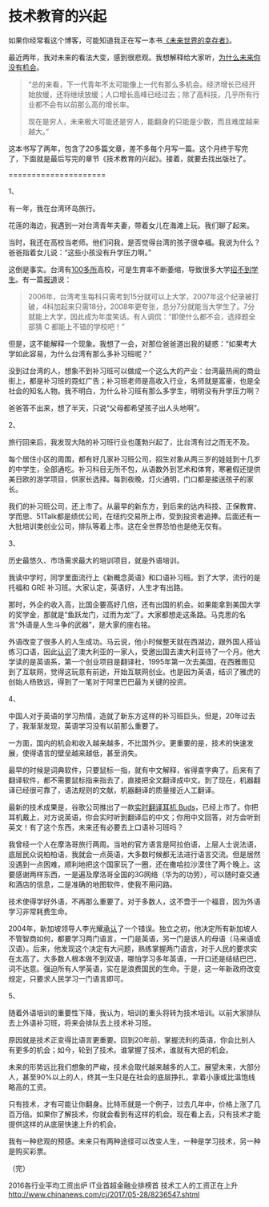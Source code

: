 # 技术教育的兴起

如果你经常看这个博客，可能知道我正在写一本书[《未来世界的幸存者》](http://survivor.ruanyifeng.com/index.html)。

最近两年，我对未来的看法大变，感到很悲观。我想解释给大家听，[为什么未来你没有机会](http://www.ruanyifeng.com/blog/2017/07/working-poor.html)。

> “总的来看，下一代青年不太可能像上一代有那么多机会。经济增长已经开始放缓，还将继续放缓；人口增长高峰已经过去；除了高科技，几乎所有行业都不会有以前那么高的增长率。 
> 
> 现在是穷人，未来极大可能还是穷人，能翻身的只能是少数，而且难度越来越大。”

这本书写了两年，包含了20多篇文章，差不多每个月写一篇。这个月终于写完了，下面就是最后写完的章节《技术教育的兴起》。接着，就要去找出版社了。

=====================

1、

有一年，我在台湾环岛旅行。

花莲的海边，我遇到一对台湾青年夫妻，带着女儿在海滩上玩。我们聊了起来。

当时，我还在高校当老师。他们问我，是否觉得台湾的孩子很幸福。我说为什么？爸爸指着女儿说：“这些小孩没有升学压力啊。”

这倒是事实。台湾有[100多所](http://tieba.baidu.com/p/1425716563)高校，可是生育率不断萎缩，导致很多大学[招不到学生](http://www.thepaper.cn/newsDetail_forward_1755431)。有一篇[报道](http://news.sina.com.cn/c/gat/2017-08-18/doc-ifykcypp8816368.shtml)说：

> 2006年，台湾考生每科只需考到15分就可以上大学，2007年这个纪录被打破，4科加起来只需18分，2008年更夸张，总分7分就能当大学生了。7分就能上大学，因此成为年度笑话。有人调侃：“即使什么都不会，选择题全部猜 C 都能上不错的学校吧！”

但是，这不能解释一个现象。我想了一会，对那位爸爸道出我的疑惑：“如果考大学如此容易，为什么台湾有那么多补习班呢？”

没到过台湾的人，想象不到补习班可以做成一个这么大的产业：台湾最热闹的商业街上，都是补习班的霓虹广告；补习班老师是高收入行业，名师就是富豪，也是全社会的知名人物。我不明白，为什么补习班有那么多学生，明明没有升学压力啊？

爸爸答不出来，想了半天，只说“父母都希望孩子出人头地啊”。

2、

旅行回来后，我发现大陆的补习班行业也蓬勃兴起了，比台湾有过之而无不及。

每个居住小区的周围，都有好几家补习班公司，招生对象从两三岁的娃娃到十几岁的中学生，全部通吃。补习科目无所不包，从语数外到艺术和体育，寒暑假还提供美日欧的游学项目，供家长选择。每到夜晚，灯火通明，门口都是接送孩子的家长。

我们的补习班公司，还上市了。从最早的新东方，到后来的达内科技、正保教育、学而思、51Talk都是绩优公司，在纽约交易所上市，受到投资者追捧。后面还有一大批培训类创业公司，排队等着上市。这在全世界恐怕也是绝无仅有。

3、

历史最悠久、市场需求最大的培训项目，就是外语培训。

我读中学时，同学里面流行上《新概念英语》和口语补习班。到了大学，流行的是托福和 GRE 补习班。大家认定，英语好，人生才有出路。

那时，外企的收入高，比国企要高好几倍，还有出国的机会。如果能拿到美国大学的奖学金，那就是“鱼跃龙门，过而为龙”了。大家都想走这条路。马克思的名言“外语是人生斗争的武器”，是大家的座右铭。

外语改变了很多人的人生成功。马云说，他小时候整天就在西湖边，跟外国人搭讪练习口语，因此[认识](http://finance.sina.com.cn/china/gncj/2017-02-04/doc-ifyaexzn8839706.shtml)了澳大利亚的一家人，受邀出国去澳大利亚待了一个月。他大学读的是英语系，第一个创业项目是翻译社，1995年第一次去美国，在西雅图见到了互联网，觉得这玩意有前途，开始互联网创业。也是因为英语，结识了雅虎的创始人杨致远，得到了一笔对于阿里巴巴最为关键的投资。

4、

中国人对于英语的学习热情，造就了新东方这样的补习班巨头。但是，20年过去了，我渐渐发现，英语学习没有以前那么重要了。

一方面，国内的机会和收入越来越多，不比国外少。更重要的是，技术的快速发展，使得语言的壁垒越来越低，甚至消失。

最早的时候是词典软件，只要鼠标一指，就有中文解释，省得查字典了。后来有了翻译软件，都不需要鼠标指来指去了，直接把全文翻译成中文。到了现在，机器翻译已经很可靠了，语法规则的文献，机器翻译的质量接近人工翻译。

最新的技术成果是，谷歌公司推出了一款[实时翻译耳机 Buds](http://tech.qq.com/a/20171005/020705.htm)，已经上市了。你把耳机戴上，对方说英语，你会实时听到翻译后的中文；你用中文回答，对方会听到英文！有了这个东西，未来还有必要去上口语补习班吗？

我曾经一个人在摩洛哥旅行两周。当地的官方语言是阿拉伯语，上层人士说法语，底层民众说柏柏语，我就会一点英语，大多数时候都无法进行语言交流。但是居然没遇到一点困难，顺利地把这个国家玩了一圈，还在撒哈拉沙漠住了两个晚上。这要感谢两样东西，一是遍及摩洛哥全国的3G网络（华为的功劳），可以随时查交通和酒店的信息，二是准确的地图软件，使我不用问路。

技术使得学好外语，不再那么重要了。对于多数人，这不啻于一个福音，因为外语学习非常耗费生命。

2004年，新加坡领导人李光耀[承认](https://www.youtube.com/watch?v=q0AAFkex94A)了一个错误。独立之初，他决定所有新加坡人不管智商如何，都要学习两门语言，一门是英语，另一门是该人的母语（马来语或汉语）。后来，他发现这个决定有大问题，熟练掌握两门语言，对于人民的要求实在太高了。大多数人根本做不到双语，哪怕学习多年英语，一开口还是结结巴巴，词不达意。强迫所有人学英语，实在是浪费国民的生命。于是，这一年新政府改变规定，只要求人民学习一门语言即可。

5、

随着外语培训的重要性下降，我认为，培训的重头将转为技术培训。以前大家排队去上外语补习班，将来会排队去上技术补习班。 

原因就是技术正变得比语言更重要。回到20年前，掌握流利的英语，你会比别人有更多的机会；如今，轮到了技术。谁掌握了技术，谁就有大把的机会。

未来的形势远比我们想象的严峻，技术会取代越来越多的人工。展望未来，大部分人，甚至90%以上的人，终其一生只是在社会的底层挣扎，拿着小康或比温饱线略高的工资。

只有技术，才有可能让你翻身。比特币就是一个例子，过去几年中，价格上涨了几百万倍。如果你了解技术，你就会看到有这样的机会。现在看上去，只有技术才能提供这样的从底层快速上升的机会。

我有一种悲观的预感。未来只有两种途径可以改变人生，一种是学习技术，另一种是购买彩票。

（完）

2016各行业平均工资出炉 IT业首超金融业排榜首 技术工人的工资正在上升 http://www.chinanews.com/cj/2017/05-28/8236547.shtml

